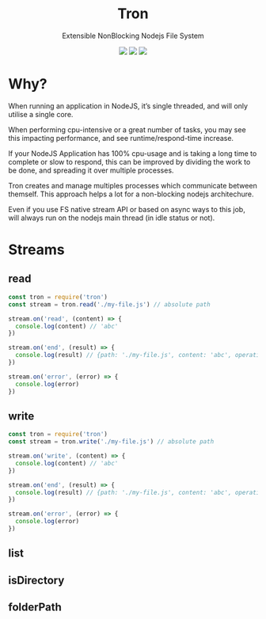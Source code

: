 <h1 align="center">Tron</h1>

<p align="center">Extensible NonBlocking Nodejs File System</p>

<p align="center">
  <img src="https://api.travis-ci.org/raphamorim/tron.svg?branch=master"/>
  <img src="https://ci.appveyor.com/api/projects/status/ti7t3o426e1wgu4r?svg=true"/>
  <img src="https://api.travis-ci.org/raphamorim/tron.svg?branch=master"/>
</p>

# Why?

When running an application in NodeJS, it’s single threaded, and will only utilise a single core.

When performing cpu-intensive or a great number of tasks, you may see this impacting performance, and see runtime/respond-time increase.

If your NodeJS Application has 100% cpu-usage and is taking a long time to complete or slow to respond, this can be improved by dividing the work to be done, and spreading it over multiple processes.

Tron creates and manage multiples processes which communicate between themself. This approach helps a lot for a non-blocking nodejs architechure.

Even if you use FS native stream API or based on async ways to this job, will always run on the nodejs main thread (in idle status or not).

# Streams

## read

```js
const tron = require('tron')
const stream = tron.read('./my-file.js') // absolute path

stream.on('read', (content) => {
  console.log(content) // 'abc'
})

stream.on('end', (result) => {
  console.log(result) // {path: './my-file.js', content: 'abc', operation: 'read'}
})

stream.on('error', (error) => {
  console.log(error)
})
```

## write

```js
const tron = require('tron')
const stream = tron.write('./my-file.js') // absolute path

stream.on('write', (content) => {
  console.log(content) // 'abc'
})

stream.on('end', (result) => {
  console.log(result) // {path: './my-file.js', content: 'abc', operation: 'write'}
})

stream.on('error', (error) => {
  console.log(error)
})
```

## list

## isDirectory

## folderPath